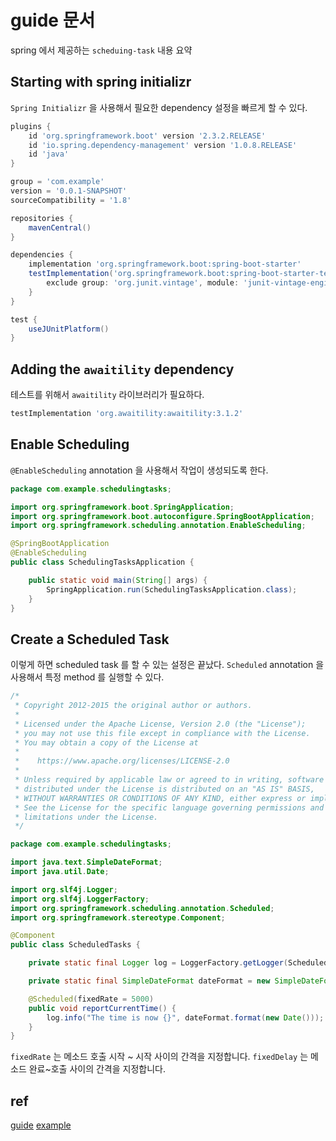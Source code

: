 
# guide 문서
spring 에서 제공하는 `scheduing-task` 내용 요약

## Starting with spring initializr
`Spring Initializr` 을 사용해서 필요한 dependency 설정을 빠르게 할 수 있다. 
```groovy
plugins {
	id 'org.springframework.boot' version '2.3.2.RELEASE'
	id 'io.spring.dependency-management' version '1.0.8.RELEASE'
	id 'java'
}

group = 'com.example'
version = '0.0.1-SNAPSHOT'
sourceCompatibility = '1.8'

repositories {
	mavenCentral()
}

dependencies {
	implementation 'org.springframework.boot:spring-boot-starter'
	testImplementation('org.springframework.boot:spring-boot-starter-test') {
		exclude group: 'org.junit.vintage', module: 'junit-vintage-engine'
	}
}

test {
	useJUnitPlatform()
}
```

## Adding the `awaitility` dependency
테스트를 위해서 `awaitility` 라이브러리가 필요하다.
```groovy
testImplementation 'org.awaitility:awaitility:3.1.2'
```

## Enable Scheduling
`@EnableScheduling` annotation 을 사용해서 작업이 생성되도록 한다.
```java
package com.example.schedulingtasks;

import org.springframework.boot.SpringApplication;
import org.springframework.boot.autoconfigure.SpringBootApplication;
import org.springframework.scheduling.annotation.EnableScheduling;

@SpringBootApplication
@EnableScheduling
public class SchedulingTasksApplication {

	public static void main(String[] args) {
		SpringApplication.run(SchedulingTasksApplication.class);
	}
}
```

## Create a Scheduled Task
이렇게 하면 scheduled task 를 할 수 있는 설정은 끝났다.
`Scheduled` annotation 을 사용해서 특정 method 를 실행할 수 있다.
```java
/*
 * Copyright 2012-2015 the original author or authors.
 *
 * Licensed under the Apache License, Version 2.0 (the "License");
 * you may not use this file except in compliance with the License.
 * You may obtain a copy of the License at
 *
 *	  https://www.apache.org/licenses/LICENSE-2.0
 *
 * Unless required by applicable law or agreed to in writing, software
 * distributed under the License is distributed on an "AS IS" BASIS,
 * WITHOUT WARRANTIES OR CONDITIONS OF ANY KIND, either express or implied.
 * See the License for the specific language governing permissions and
 * limitations under the License.
 */

package com.example.schedulingtasks;

import java.text.SimpleDateFormat;
import java.util.Date;

import org.slf4j.Logger;
import org.slf4j.LoggerFactory;
import org.springframework.scheduling.annotation.Scheduled;
import org.springframework.stereotype.Component;

@Component
public class ScheduledTasks {

	private static final Logger log = LoggerFactory.getLogger(ScheduledTasks.class);

	private static final SimpleDateFormat dateFormat = new SimpleDateFormat("HH:mm:ss");

	@Scheduled(fixedRate = 5000)
	public void reportCurrentTime() {
		log.info("The time is now {}", dateFormat.format(new Date()));
	}
}
```
`fixedRate` 는 메소드 호출 시작 ~ 시작 사이의 간격을 지정합니다.
`fixedDelay` 는 메소드 완료~호출 사이의 간격을 지정합니다. 



## ref
[guide](https://spring.io/guides/gs/scheduling-tasks/)
[example](https://github.com/spring-guides/gs-scheduling-tasks)